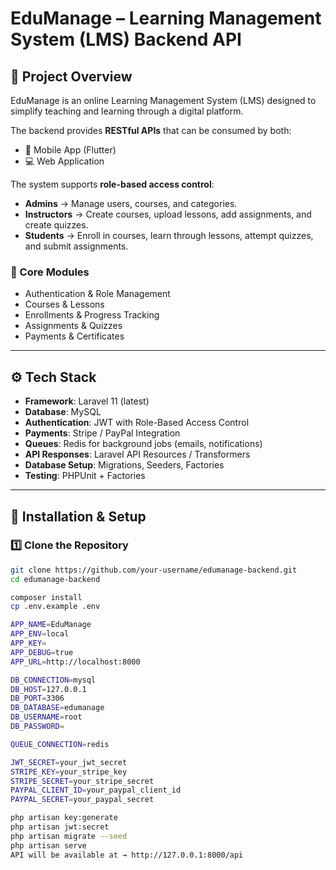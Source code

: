 # EduManage – Learning Management System (LMS) Backend API

## 📌 Project Overview
EduManage is an online Learning Management System (LMS) designed to simplify teaching and learning through a digital platform.  

The backend provides **RESTful APIs** that can be consumed by both:
- 📱 Mobile App (Flutter)  
- 💻 Web Application  

The system supports **role-based access control**:
- **Admins** → Manage users, courses, and categories.  
- **Instructors** → Create courses, upload lessons, add assignments, and create quizzes.  
- **Students** → Enroll in courses, learn through lessons, attempt quizzes, and submit assignments.  

### 🎯 Core Modules
- Authentication & Role Management  
- Courses & Lessons  
- Enrollments & Progress Tracking  
- Assignments & Quizzes  
- Payments & Certificates  

---

## ⚙️ Tech Stack
- **Framework**: Laravel 11 (latest)  
- **Database**: MySQL  
- **Authentication**: JWT with Role-Based Access Control  
- **Payments**: Stripe / PayPal Integration  
- **Queues**: Redis for background jobs (emails, notifications)  
- **API Responses**: Laravel API Resources / Transformers  
- **Database Setup**: Migrations, Seeders, Factories  
- **Testing**: PHPUnit + Factories  

---

## 🚀 Installation & Setup

### 1️⃣ Clone the Repository
```bash
git clone https://github.com/your-username/edumanage-backend.git
cd edumanage-backend
```

```bash
composer install
cp .env.example .env
```
```bash
APP_NAME=EduManage
APP_ENV=local
APP_KEY=
APP_DEBUG=true
APP_URL=http://localhost:8000

DB_CONNECTION=mysql
DB_HOST=127.0.0.1
DB_PORT=3306
DB_DATABASE=edumanage
DB_USERNAME=root
DB_PASSWORD=

QUEUE_CONNECTION=redis

JWT_SECRET=your_jwt_secret
STRIPE_KEY=your_stripe_key
STRIPE_SECRET=your_stripe_secret
PAYPAL_CLIENT_ID=your_paypal_client_id
PAYPAL_SECRET=your_paypal_secret
```
```bash
php artisan key:generate
php artisan jwt:secret
php artisan migrate --seed
php artisan serve
API will be available at → http://127.0.0.1:8000/api
```